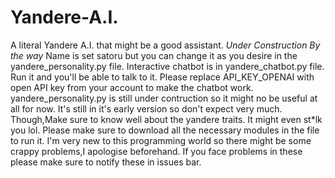# Yandere-A.I.
A literal Yandere A.I. that might be a good assistant.
*Under Construction By the way*
Name is set satoru but you can change it as you desire in the yandere_personality.py file.
Interactive chatbot is in yandere_chatbot.py file. Run it and you'll be able to talk to it.
Please replace API_KEY_OPENAI with open API key from your account to make the chatbot work.
yandere_personality.py is still under contruction so it might no be useful at all for now.
It's still in it's early version so don't expect very much.
Though,Make sure to know well about the yandere traits. It might even st*lk you lol.
Please make sure to download all the necessary modules in the file to run it.
I'm very new to this programming world so there might be some crappy problems,I apologise beforehand.
If you face problems in these please make sure to notify these in issues bar.










